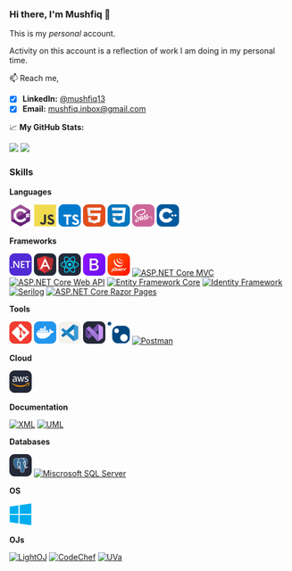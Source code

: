 ### Hi there, I'm Mushfiq 👋

This is my _personal_ account.

Activity on this account is a reflection of work I am doing in my personal time.

📫 Reach me,

- [x] **LinkedIn:** [@mushfiq13](https://www.linkedin.com/in/mushfiq13/)
- [x] **Email:** [mushfiq.inbox@gmail.com](mailto:mushfiq.inbox@gmail.com)

📈 **My GitHub Stats:**
<p>
  <img height="180em" src="https://github-readme-stats.vercel.app/api?username=mushfiq13&show_icons=true&hide_border=true&&count_private=true&include_all_commits=true&theme=blue-green" />
  <img height="180em" src="https://github-readme-stats.vercel.app/api/top-langs/?username=mushfiq13&exclude_repo=KNN-Image-Classification&show_icons=true&hide_border=true&layout=compact&langs_count=8&theme=blue-green"/>
</p>

### Skills


**Languages**

[<img src="https://raw.githubusercontent.com/devicons/devicon/master/icons/csharp/csharp-original.svg" height="40" title="C#">](https://github.com/topics/csharp)  [<img src="https://raw.githubusercontent.com/devicons/devicon/master/icons/javascript/javascript-original.svg" height="40" title="JavaScript">](https://github.com/topics/javascript)  [<img src="https://raw.githubusercontent.com/tandpfun/skill-icons/main/icons/TypeScript.svg" height="40" title="TypeScript">](https://www.typescriptlang.org/)  [<img src="https://raw.githubusercontent.com/tandpfun/skill-icons/main/icons/HTML.svg" height="40" title="HTML5">](https://github.com/topics/html5)  [<img src="https://raw.githubusercontent.com/tandpfun/skill-icons/main/icons/CSS.svg" height="40" title="CSS3">](https://github.com/topics/css3)  [<img src="https://raw.githubusercontent.com/tandpfun/skill-icons/main/icons/Sass.svg" height="40" title="SASS">](https://sass-lang.com/) [<img src="https://raw.githubusercontent.com/tandpfun/skill-icons/main/icons/CPP.svg" height="40" title="C++">](https://github.com/isocpp/CppCoreGuidelines)

**Frameworks**

[<img src="https://raw.githubusercontent.com/tandpfun/skill-icons/main/icons/DotNet.svg" height="40" title=".NET">](https://dotnet.io/)  [<img src="https://raw.githubusercontent.com/tandpfun/skill-icons/main/icons/Angular-Dark.svg" height="40" title="Angular">](https://angular.io/)  [<img src="https://raw.githubusercontent.com/tandpfun/skill-icons/main/icons/React-Dark.svg" height="40" title="React">](https://github.com/facebook/react)  [<img src="https://raw.githubusercontent.com/tandpfun/skill-icons/main/icons/Bootstrap.svg" height="40" title="Bootstrap">](https://getbootstrap.com/)  [<img src="https://raw.githubusercontent.com/tandpfun/skill-icons/main/icons/JQuery.svg" height="40" title="jQuery">](https://jquery.com/)  [![ASP.NET Core MVC](https://img.shields.io/badge/MVC-201155?style=for-the-badge&logo=.net&logoColor=white)](https://docs.microsoft.com/en-us/aspnet/core/mvc/?style=for-the-badge)  [![ASP.NET Core Web API](https://img.shields.io/badge/Web%20API-201155?style=for-the-badge&logo=.net&logoColor=white)](https://docs.microsoft.com/en-us/aspnet/core/web-api/)  [![Entity Framework Core](https://img.shields.io/badge/EF%20Core-201155?style=for-the-badge&logo=.net&logoColor=white)](https://docs.microsoft.com/en-us/ef/core/)  [![Identity Framework](https://img.shields.io/badge/Identity%20Framework-201155?style=for-the-badge&logo=.net&logoColor=white)](https://docs.microsoft.com/en-us/aspnet/core/security/authentication/identity)  [![Serilog](https://img.shields.io/badge/Serilog-20232A?style=for-the-badge&logo=serilog&logoColor=white)](https://serilog.net/)  [![ASP.NET Core Razor Pages](https://img.shields.io/badge/Razor%20Pages-201155?style=for-the-badge&logo=.net&logoColor=white)](https://docs.microsoft.com/en-us/aspnet/core/razor-pages/)

**Tools**

[<img src="https://raw.githubusercontent.com/tandpfun/skill-icons/main/icons/Git.svg" height="40" title="Git">](https://github.com/git/git)  [<img src="https://raw.githubusercontent.com/tandpfun/skill-icons/main/icons/Docker.svg" height="40" title="Docker">](https://www.docker.com/)  [<img src="https://raw.githubusercontent.com/tandpfun/skill-icons/main/icons/VSCode-Light.svg" height="40" title="VS Code">](https://github.com/microsoft/vscode)  [<img src="https://raw.githubusercontent.com/tandpfun/skill-icons/main/icons/VisualStudio-Dark.svg" height="40" title="Visual Studio">](https://visualstudio.microsoft.com/vs/)  [<img src="https://raw.githubusercontent.com/devicons/devicon/master/icons/nuget/nuget-original.svg" height="40" title="NuGet">](https://www.nuget.org/)  [![Postman](https://img.shields.io/badge/Postman-FB654F?style=for-the-badge&logo=postman&logoColor=white)](https://www.postman.com)

**Cloud**

[<img src="https://raw.githubusercontent.com/tandpfun/skill-icons/main/icons/AWS-Dark.svg" height="40" title="AWS">](https://aws.amazon.com/)

**Documentation**

[![XML](https://img.shields.io/badge/XML-000000?style=for-the-badge&logo=xml&logoColor=white)](https://www.w3.org/XML/)  [![UML](https://img.shields.io/badge/UML-1D2731?style=for-the-badge&logoColor=white)](https://www.uml-diagrams.org/) 

**Databases**

[<img src="https://raw.githubusercontent.com/tandpfun/skill-icons/main/icons/PostgreSQL-Dark.svg" height="40" title="PostgreSQL">](https://www.postgresql.org/) [<img src="https://796c21.p3cdn2.secureserver.net/wp-content/uploads/2018/10/SQL-Server-Logo.jpg?time=1699877298" height="40" title="Miscrosoft SQL Server">](https://www.microsoft.com/en-us/sql-server)

**OS**

[<img src="https://raw.githubusercontent.com/devicons/devicon/master/icons/windows8/windows8-original.svg" height="40" title="Windows">](https://www.windows.com/)

**OJs**

[![LightOJ](https://img.shields.io/badge/LightOJ-7b4dfb?style=for-the-badge&logo=lightoj&logoColor=white)](https://lightoj.com/user/mushfiq13) [![CodeChef](https://img.shields.io/badge/CodeChef-5B4638?style=for-the-badge&logo=codechef&logoColor=white)](https://www.codechef.com/users/mushfiq4513) [![UVa](https://img.shields.io/badge/UVa-c31756?style=for-the-badge&logo=uva&logoColor=#fdf8fa)](https://onlinejudge.org/index.php?option=com_onlinejudge&Itemid=15)

